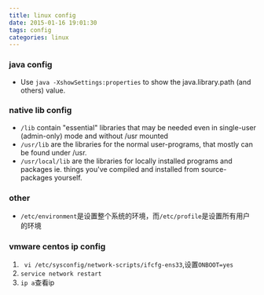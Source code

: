 ```yaml
---
title: linux config
date: 2015-01-16 19:01:30
tags: config
categories: linux
---
```


### java config

- Use `java -XshowSettings:properties` to show the java.library.path (and others) value.

### native lib config
- `/lib` contain "essential" libraries that may be needed even in single-user (admin-only) mode and without /usr mounted
- `/usr/lib` are the libraries for the normal user-programs, that mostly can be found under /usr.
- `/usr/local/lib` are the libraries for locally installed programs and packages ie. things you've compiled and installed from source-packages yourself.

### other

- `/etc/environment`是设置整个系统的环境，而`/etc/profile`是设置所有用户的环境 

### vmware centos ip config

1. ` vi /etc/sysconfig/network-scripts/ifcfg-ens33`,设置`ONBOOT=yes`
2. `service network restart `
3. `ip a`查看ip